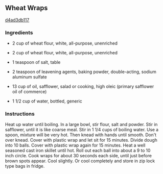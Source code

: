 ## Wheat Wraps

[d4ad3db117](http://www.food.com/recipe/wheat-wraps-425856)

### Ingredients

 - 2 cup of wheat flour, white, all-purpose, unenriched

 - 2 cup of wheat flour, white, all-purpose, unenriched

 - 1 teaspoon of salt, table

 - 2 teaspoon of leavening agents, baking powder, double-acting, sodium aluminum sulfate

 - 13 cup of oil, safflower, salad or cooking, high oleic (primary safflower oil of commerce)

 - 1 1/2 cup of water, bottled, generic

### Instructions

Heat up water until boiling. In a large bowl, stir flour, salt and powder. Stir in safflower, until it is like coarse meal. Stir in 1 1/4 cups of boiling water. Use a spoon, mixture will be very hot. Then knead with hands until smooth. Don't over knead. Cover with plastic wrap and let sit for 15 minutes. Divide dough into 10 balls. Cover with plastic wrap again for 15 minutes. Heat a well seasoned cast iron skillet until hot. Roll out each ball into about a 9 to 10 inch circle. Cook wraps for about 30 seconds each side, until just before brown spots appear. Cool slightly. Or cool completely and store in zip lock type bags in fridge.